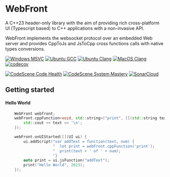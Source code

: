# WebFront

A C++23 header-only library with the aim of providing rich cross-platform UI (Typescript based) to C++ applications with a non-invasive API.

WebFront implements the websocket protocol over an embedded Web server and provides CppToJs and JsToCpp cross functions calls with native types conversions.

[![Windows MSVC](https://img.shields.io/endpoint?url=https://gist.githubusercontent.com/ambroise-leclerc/317c22bfe80b2b51663187fbebfba533/raw/windows-latest-msvc.json)](https://github.com/ambroise-leclerc/WebFront/actions/workflows/BuildAndTest.yml)
[![Ubuntu GCC](https://img.shields.io/endpoint?url=https://gist.githubusercontent.com/ambroise-leclerc/317c22bfe80b2b51663187fbebfba533/raw/ubuntu-latest-gcc.json)](https://github.com/ambroise-leclerc/WebFront/actions/workflows/BuildAndTest.yml)
[![Ubuntu Clang](https://img.shields.io/endpoint?url=https://gist.githubusercontent.com/ambroise-leclerc/317c22bfe80b2b51663187fbebfba533/raw/ubuntu-latest-clang.json)](https://github.com/ambroise-leclerc/WebFront/actions/workflows/BuildAndTest.yml)
[![MacOS Clang](https://img.shields.io/endpoint?url=https://gist.githubusercontent.com/ambroise-leclerc/317c22bfe80b2b51663187fbebfba533/raw/macos-latest-clang.json)](https://github.com/ambroise-leclerc/WebFront/actions/workflows/BuildAndTest.yml)
[![codecov](https://codecov.io/github/ambroise-leclerc/WebFront/branch/master/graph/badge.svg?token=ODE6O36XIV)](https://codecov.io/github/ambroise-leclerc/WebFront)

[![CodeScene Code Health](https://codescene.io/projects/29377/status-badges/code-health)](https://codescene.io/projects/29377)
[![CodeScene System Mastery](https://codescene.io/projects/29377/status-badges/system-mastery)](https://codescene.io/projects/29377)
[![SonarCloud](https://sonarcloud.io/api/project_badges/measure?project=ambroise-leclerc_WebFront&metric=alert_status)](https://sonarcloud.io/dashboard?id=ambroise-leclerc_WebFront)


## Getting started

#### Hello World
```cpp
    WebFront webfront;
    webFront.cppFunction<void, std::string>("print", [](std::string text) {
        std::cout << text << '\n';
    });

    webFront.onUIStarted([](UI ui) {
        ui.addScript("var addText = function(text, num) {                 "
                     "  let print = webFront.cppFunction('print');        "
                     "  print(text + ' of ' + num);                       "
                     "}                                                   ");
        auto print = ui.jsFunction("addText");
        print("Hello World", 2023);
    });

```
